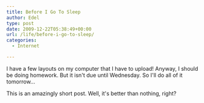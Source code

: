 ```yaml
---
title: Before I Go To Sleep
author: Edel
type: post
date: 2009-12-22T05:38:49+00:00
url: /life/before-i-go-to-sleep/
categories:
  - Internet

---
```

I have a few layouts on my computer that I have to upload! Anyway, I should be doing homework. But it isn't due until Wednesday. So I'll do all of it tomorrow...

This is an amazingly short post. Well, it's better than nothing, right?


